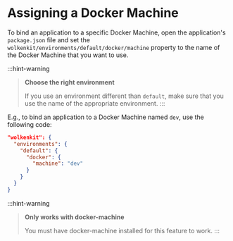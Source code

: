 # Assigning a Docker Machine

To bind an application to a specific Docker Machine, open the application's `package.json` file and set the `wolkenkit/environments/default/docker/machine` property to the name of the Docker Machine that you want to use.

:::hint-warning
> **Choose the right environment**
>
> If you use an environment different than `default`, make sure that you use the name of the appropriate environment.
:::

E.g., to bind an application to a Docker Machine named `dev`, use the following code:

```json
"wolkenkit": {
  "environments": {
    "default": {
      "docker": {
        "machine": "dev"
      }
    }
  }
}
```

:::hint-warning
> **Only works with docker-machine**
>
> You must have docker-machine installed for this feature to work.
:::
